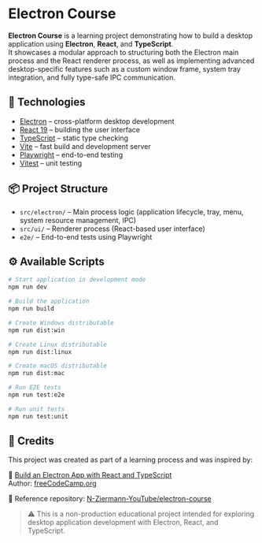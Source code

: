 # Electron Course

**Electron Course** is a learning project demonstrating how to build a desktop application using **Electron**, **React**, and **TypeScript**.  
It showcases a modular approach to structuring both the Electron main process and the React renderer process, as well as implementing advanced desktop-specific features such as a custom window frame, system tray integration, and fully type-safe IPC communication.

## 🚀 Technologies

- [Electron](https://www.electronjs.org/) – cross-platform desktop development
- [React 19](https://react.dev/) – building the user interface
- [TypeScript](https://www.typescriptlang.org/) – static type checking
- [Vite](https://vitejs.dev/) – fast build and development server
- [Playwright](https://playwright.dev/) – end-to-end testing
- [Vitest](https://vitest.dev/) – unit testing

## 📦 Project Structure

- `src/electron/` – Main process logic (application lifecycle, tray, menu, system resource management, IPC)
- `src/ui/` – Renderer process (React-based user interface)
- `e2e/` – End-to-end tests using Playwright

## ⚙️ Available Scripts

```bash
# Start application in development mode
npm run dev

# Build the application
npm run build

# Create Windows distributable
npm run dist:win

# Create Linux distributable
npm run dist:linux

# Create macOS distributable
npm run dist:mac

# Run E2E tests
npm run test:e2e

# Run unit tests
npm run test:unit

```

## 🙏 Credits

This project was created as part of a learning process and was inspired by:

🎥 [Build an Electron App with React and TypeScript](https://www.youtube.com/watch?v=fP-371MN0Ck&t=933s)  
Author: [freeCodeCamp.org](https://www.freecodecamp.org/)

📂 Reference repository: [N-Ziermann-YouTube/electron-course](https://github.com/N-Ziermann-YouTube/electron-course)

> ⚠️ This is a non-production educational project intended for exploring desktop application development with Electron, React, and TypeScript.

